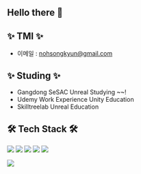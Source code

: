 ## Hello there 👋

## ✨ TMI ✨

- 이메일 : <nohsongkyun@gmail.com>

## ✨ Studing ✨
- Gangdong SeSAC Unreal Studying ~~!
- Udemy Work Experience Unity Education
- Skilltreelab Unreal Education
  
## 🛠 Tech Stack 🛠
  <img src="https://img.shields.io/badge/C-4E3188?style=flat-square&logo=C&logoColor=white"/></a>
  <img src="https://img.shields.io/badge/C++-00599C?style=flat-square&logo=C%2B%2B&logoColor=white"/></a>
  <img src="https://img.shields.io/badge/C%23%20-F03E2F?style=flat-square&logo=C%20Sharp&logoColor=white"/></a>
  <img src="https://img.shields.io/badge/Unreal Engine-7935D2?style=flat-square&logo=UnrealEngine&logoColor=white"/></a>
  <img src="https://img.shields.io/badge/Unity Engine-FF6D70?style=flat-square&logo=unity&logoColor=white"/></a>

  <img src="https://img.shields.io/badge/github-181717?style=for-the-badge&logo=github&logoColor=white">
